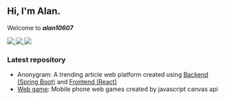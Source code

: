 ## Hi, I'm Alan.
Welcome to ___alan10607___

<p align="left">
	<a href="https://github.com/alan10607" target="_blank">
		<img src="https://img.shields.io/badge/Github-alan10607-green">
	</a>
	<a href="https://hub.docker.com/u/alan10607" target="_blank">
		<img src="https://img.shields.io/badge/Docker-alan10607-blue">
	</a>
	<a href="https://alan10607.github.io/alanportfolio" target="_blank">
		<img src="https://img.shields.io/badge/Page-Portfolio-lightgray">
	</a>
</p>

### Latest repository
- Anonygram: A trending article web platform created using [Backend (Spring Boot)](https://github.com/alan10607/Anonygram-Backend) and [Frontend (React)](https://github.com/alan10607/Anonygram)
- [Web game](https://github.com/alan10607/webGame): Mobile phone web games created by javascript canvas api
